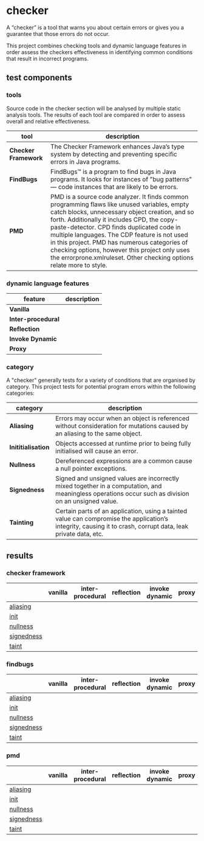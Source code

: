 # checker
A “checker” is a tool that warns you about certain errors or gives you a guarantee that 
those errors do not occur.

This project combines checking tools and dynamic language features in order assess the checkers effectiveness in identifying common conditions that result in incorrect programs.

## test components

### tools
Source code in the checker section will be analysed by multiple static analysis tools. The results 
of each tool are compared in order to assess overall and relative effectiveness.

| tool | description |
| --- | --- |
| **Checker Framework** | The Checker Framework enhances Java’s type system by detecting and preventing specific errors in Java programs. |
| **FindBugs** | FindBugs™ is a program to find bugs in Java programs. It looks for instances of "bug patterns" — code instances that are likely to be errors. |
| **PMD** | PMD is a source code analyzer. It finds common programming flaws like unused variables, empty catch blocks, unnecessary object creation, and so forth. Additionally it includes CPD, the copy-paste-detector. CPD finds duplicated code in multiple languages. The CDP feature is not used in this project. PMD has numerous categories of checking options, however this project only uses the errorprone.xmlruleset. Other checking options relate more to style. |

### dynamic language features
| feature | description |
| --- | --- |
| **Vanilla** |  |
| **Inter-procedural** |  |
| **Reflection** |  |
| **Invoke Dynamic** |  |
| **Proxy** |  |

### category
A "checker" generally tests for a variety of conditions that are organised by category. This 
project tests for potential program errors within the following categories:

| category | description |
| --- | --- |
| **Aliasing** | Errors may occur when an object is referenced without consideration for mutations caused by an aliasing to the same object. |
| **Inititialisation** | Objects accessed at runtime prior to being fully initialised will cause an error. |
| **Nullness** | Dereferenced expressions are a common cause a null pointer exceptions. |
| **Signedness** |Signed and unsigned values are incorrectly mixed together in a computation, and meaningless operations occur such as division on an unsigned value. |
| **Tainting** | Certain parts of an application, using a tainted value can compromise the application’s integrity, causing it to crash, corrupt data, leak private data, etc. |

## results

### checker framework
|  | vanilla | inter-procedural | reflection | invoke dynamic | proxy |
| --- | :---: | :---: | :---: | :---: | :---: |
| [aliasing](https://github.com/michaelemery/staticanalysis/tree/master/checker/aliasing) |  |  |  |  |  |
| [init](https://github.com/michaelemery/staticanalysis/tree/master/checker/init) |  |  |  |  |  |
| [nullness](https://github.com/michaelemery/staticanalysis/tree/master/checker/nullness) |  |  |  |  |  |
| [signedness](https://github.com/michaelemery/staticanalysis/tree/master/checker/signedness) |  |  |  |  |  |
| [taint](https://github.com/michaelemery/staticanalysis/tree/master/checker/taint) |  |  |  |  |  |

### findbugs
|  | vanilla | inter-procedural | reflection | invoke dynamic | proxy |
| --- | :---: | :---: | :---: | :---: | :---: |
| [aliasing](https://github.com/michaelemery/staticanalysis/tree/master/checker/aliasing) |  |  |  |  |  |
| [init](https://github.com/michaelemery/staticanalysis/tree/master/checker/init) |  |  |  |  |  |
| [nullness](https://github.com/michaelemery/staticanalysis/tree/master/checker/nullness) |  |  |  |  |  |
| [signedness](https://github.com/michaelemery/staticanalysis/tree/master/checker/signedness) |  |  |  |  |  |
| [taint](https://github.com/michaelemery/staticanalysis/tree/master/checker/taint) |  |  |  |  |  |


### pmd
|  | vanilla | inter-procedural | reflection | invoke dynamic | proxy |
| --- | :---: | :---: | :---: | :---: | :---: |
| [aliasing](https://github.com/michaelemery/staticanalysis/tree/master/checker/aliasing) |  |  |  |  |  |
| [init](https://github.com/michaelemery/staticanalysis/tree/master/checker/init) |  |  |  |  |  |
| [nullness](https://github.com/michaelemery/staticanalysis/tree/master/checker/nullness) |  |  |  |  |  |
| [signedness](https://github.com/michaelemery/staticanalysis/tree/master/checker/signedness) |  |  |  |  |  |
| [taint](https://github.com/michaelemery/staticanalysis/tree/master/checker/taint) |  |  |  |  |  |
